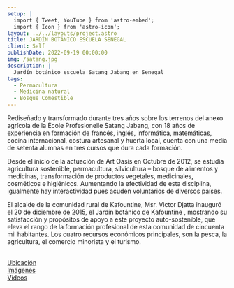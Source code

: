 ```yaml
---
setup: |
  import { Tweet, YouTube } from 'astro-embed';
  import { Icon } from 'astro-icon';
layout: ../../layouts/project.astro
title: JARDÍN BOTÁNICO ESCUELA SENEGAL
client: Self
publishDate: 2022-09-19 00:00:00
img: /satang.jpg
description: |
  Jardín botánico escuela Satang Jabang en Senegal
tags:
  - Permacultura
  - Medicina natural
  - Bosque Comestible
---
```


Rediseñado y transformado durante tres años sobre los terrenos del anexo agrícola de la Ècole Profesionelle Satang Jabang, con 18 años de experiencia en formación de francés, inglés, informática, matemáticas, cocina internacional, costura artesanal y huerta local, cuenta con una media de setenta alumnas en tres cursos que dura cada formación.

Desde el inicio de la actuación de Art Oasis en Octubre de 2012, se estudia agricultura sostenible, permacultura, silvicultura – bosque de alimentos y medicinas, transformación de productos vegetales, medicinales, cosméticos e higiénicos. Aumentando la efectividad de esta disciplina, igualmente hay interactividad pues acuden voluntarios de diversos países.

El alcalde de la comunidad rural de Kafountine, Msr. Victor Djatta inauguró el 20 de diciembre de 2015, el Jardín botánico de Kafountine , mostrando su satisfacción y propósitos de apoyo a este proyecto auto-sostenible, que eleva el rango de la formación profesional de esta comunidad de cincuenta mil habitantes. Los cuatro recursos económicos principales, son la pesca, la agricultura, el comercio minorista y el turismo.

<br/>
<div class="flex flex-col justify-around sm:flex-row" >
	<div class="flex items-center justify-center flex-col mb-8">
    <a class="sm:w-20 sm:h-20 w-32 h-32" href="/gallery">
			<Icon pack="mdi" name="map-marker"/>
		</a>
		<a class="text-black hover:text-c-green" href="https://goo.gl/maps/eeP56VibGWvW1JGt6">Ubicación</a>
	</div>
	<div class="flex items-center justify-center flex-col mb-8">
    <a class="sm:w-20 sm:h-20 w-32 h-32" href="/gallery">
			<Icon pack="mdi" name="image-multiple"/>
		</a>
		<a class="text-black hover:text-c-green" href="/gallery">Imágenes</a>
	</div>
	<div class="flex items-center justify-center flex-col mb-8">
    <a class="sm:w-20 sm:h-20 w-32 h-32" href="/gallery">
			<Icon pack="mdi" name="play-box-multiple"/>
		</a>
		<a class="text-black hover:text-c-green" href="https://www.youtube.com/channel/UC-J1epsdvSyG8o6yQR2xRJQ/videos">Videos</a>
	</div>
</div>